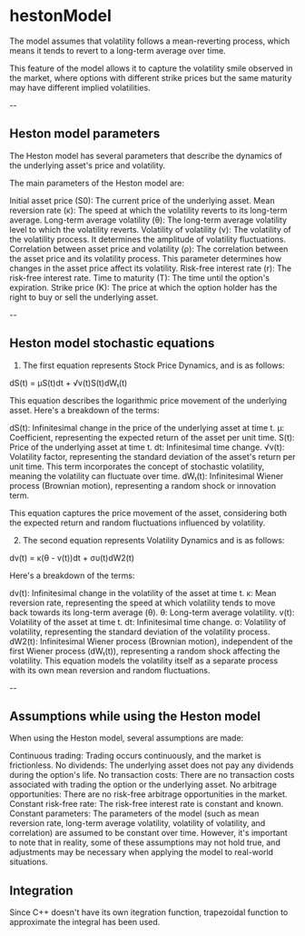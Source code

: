 # hestonModel

The model assumes that volatility follows a mean-reverting process, which means it tends to revert to a long-term average over time.

This feature of the model allows it to capture the volatility smile observed in the market, where options with different strike prices but the same maturity may have different implied volatilities.

--

## Heston model parameters

The Heston model has several parameters that describe the dynamics of the underlying asset's price and volatility.

The main parameters of the Heston model are:

Initial asset price (S0): The current price of the underlying asset.
Mean reversion rate (κ): The speed at which the volatility reverts to its long-term average.
Long-term average volatility (θ): The long-term average volatility level to which the volatility reverts.
Volatility of volatility (ν): The volatility of the volatility process. It determines the amplitude of volatility fluctuations.
Correlation between asset price and volatility (ρ): The correlation between the asset price and its volatility process. This parameter determines how changes in the asset price affect its volatility.
Risk-free interest rate (r): The risk-free interest rate.
Time to maturity (T): The time until the option's expiration.
Strike price (K): The price at which the option holder has the right to buy or sell the underlying asset.

--

## Heston model stochastic equations

1. The first equation represents Stock Price Dynamics, and is as follows:

dS(t) = µS(t)dt + √v(t)S(t)dW₁(t)

This equation describes the logarithmic price movement of the underlying asset. Here's a breakdown of the terms:

dS(t): Infinitesimal change in the price of the underlying asset at time t.
µ: Coefficient, representing the expected return of the asset per unit time.
S(t): Price of the underlying asset at time t.
dt: Infinitesimal time change.
√v(t): Volatility factor, representing the standard deviation of the asset's return per unit time. This term incorporates the concept of stochastic volatility, meaning the volatility can fluctuate over time.
dW₁(t): Infinitesimal Wiener process (Brownian motion), representing a random shock or innovation term.

This equation captures the price movement of the asset, considering both the expected return and random fluctuations influenced by volatility.

2. The second equation represents Volatility Dynamics and is as follows:

dv(t) = κ(θ - v(t))dt + συ(t)dW2(t)

Here's a breakdown of the terms:

dv(t): Infinitesimal change in the volatility of the asset at time t.
κ: Mean reversion rate, representing the speed at which volatility tends to move back towards its long-term average (θ).
θ: Long-term average volatility.
v(t): Volatility of the asset at time t.
dt: Infinitesimal time change.
σ: Volatility of volatility, representing the standard deviation of the volatility process.
dW2(t): Infinitesimal Wiener process (Brownian motion), independent of the first Wiener process (dW₁(t)), representing a random shock affecting the volatility.
This equation models the volatility itself as a separate process with its own mean reversion and random fluctuations.

--

## Assumptions while using the Heston model

When using the Heston model, several assumptions are made:

Continuous trading: Trading occurs continuously, and the market is frictionless.
No dividends: The underlying asset does not pay any dividends during the option's life.
No transaction costs: There are no transaction costs associated with trading the option or the underlying asset.
No arbitrage opportunities: There are no risk-free arbitrage opportunities in the market.
Constant risk-free rate: The risk-free interest rate is constant and known.
Constant parameters: The parameters of the model (such as mean reversion rate, long-term average volatility, volatility of volatility, and correlation) are assumed to be constant over time.
However, it's important to note that in reality, some of these assumptions may not hold true, and adjustments may be necessary when applying the model to real-world situations.

## Integration

Since C++ doesn't have its own itegration function, trapezoidal function to approximate the integral has been used.